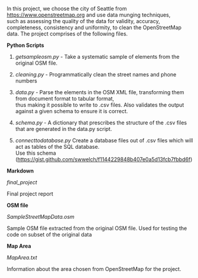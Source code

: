 In this project, we choose the city of Seattle from https://www.openstreetmap.org and use data munging techniques,<br> 
such as assessing the quality of the data for validity, accuracy, completeness, consistency and uniformity, 
to clean the OpenStreetMap data. The project comprises of the following files.

__Python Scripts__

1. _getsampleosm.py_ - Take a systematic sample of elements from the original OSM file.

2. _cleaning.py_ - Programmatically clean the street names and phone numbers


3. _data.py_ - Parse the elements in the OSM XML file, transforming them from document format to tabular format,<br> 
thus making it possible to write to .csv files. Also validates the output against a given schema to ensure it is correct.


4. _schema.py_ - A dictionary that prescribes the structure of the .csv files that are generated in the data.py script.

5. _connecttodatabase.py_
Create a database files out of .csv files which will act as tables of the SQL database.<br> 
Use this schema (https://gist.github.com/swwelch/f1144229848b407e0a5d13fcb7fbbd6f)

__Markdown__

_final_project_ 

Final project report

__OSM file__

*SampleStreetMapData.osm*

Sample OSM file extracted from the original OSM file. Used for testing the code on 
subset of the original data

__Map Area__

*MapArea.txt*

Information about the area chosen from OpenStreetMap for the project.
